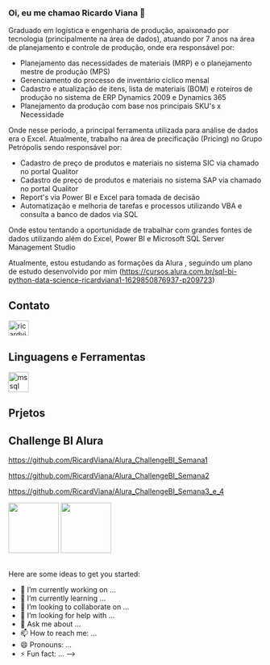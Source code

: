 ### Oi, eu me chamao Ricardo Viana 👋

Graduado em logística e engenharia de produção, apaixonado por tecnologia (principalmente na área de dados), atuando por 7 anos na área de planejamento e controle de produção, onde era responsável por: 

- Planejamento das necessidades de materiais (MRP) e o planejamento mestre de produção (MPS)
- Gerenciamento do processo de inventário cíclico mensal
- Cadastro e atualização de itens, lista de materiais (BOM) e roteiros de produção no sistema de ERP Dynamics 2009 e Dynamics 365
- Planejamento da produção com base nos principais SKU's x Necessidade

Onde nesse período, a principal ferramenta utilizada para análise de dados era o Excel. 
Atualmente, trabalho na área de precificação (Pricing) no Grupo Petrópolis sendo responsável por:

- Cadastro de preço de produtos e materiais no sistema SIC via chamado no portal Qualitor
- Cadastro de preço de produtos e materiais no sistema SAP via chamado no portal Qualitor
- Report's via Power BI e Excel para tomada de decisão
- Automatização e melhoria de tarefas e processos utilizando VBA e consulta a banco de dados via SQL

Onde estou tentando a oportunidade de trabalhar com grandes fontes de dados utilizando além do Excel, Power BI e Microsoft SQL Server Management Studio

Atualmente, estou estudando as formações da Alura , seguindo um plano de estudo desenvolvido por mim (https://cursos.alura.com.br/sql-bi-python-data-science-ricardviana1-1629850876937-p209723)

## Contato

<a href="https://www.linkedin.com/in/ricardo-viana-42485197/" target="blank"><img align="center" src="https://raw.githubusercontent.com/rahuldkjain/github-profile-readme-generator/master/src/images/icons/Social/linked-in-alt.svg" alt="ricardviana" height="30" width="40" /></a>

## Linguagens e Ferramentas

</a> <a href="https://www.microsoft.com/en-us/sql-server" target="_blank"> <img src="https://www.svgrepo.com/show/303229/microsoft-sql-server-logo.svg" alt="mssql" width="40" height="40"/> </a>

## Prjetos 

## Challenge BI Alura

https://github.com/RicardViana/Alura_ChallengeBI_Semana1

https://github.com/RicardViana/Alura_ChallengeBI_Semana2

https://github.com/RicardViana/Alura_ChallengeBI_Semana3_e_4

<img src="https://user-images.githubusercontent.com/62486279/136662704-e314887f-c56b-48b5-b9d7-b95e89480491.png" width="100"> <img src="https://user-images.githubusercontent.com/62486279/136662691-81486f85-9feb-4dc1-a52b-bfde064e8b1b.png" width="100">

##

##

Here are some ideas to get you started:

- 🔭 I’m currently working on ...
- 🌱 I’m currently learning ...
- 👯 I’m looking to collaborate on ...
- 🤔 I’m looking for help with ...
- 💬 Ask me about ...
- 📫 How to reach me: ...
- 😄 Pronouns: ...
- ⚡ Fun fact: ...
-->
